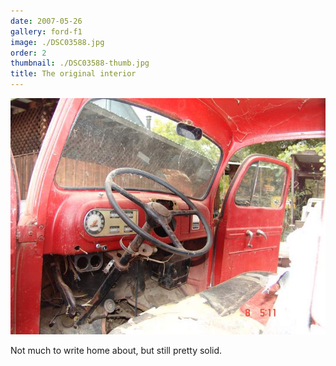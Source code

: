 ```yaml
---
date: 2007-05-26
gallery: ford-f1
image: ./DSC03588.jpg
order: 2
thumbnail: ./DSC03588-thumb.jpg
title: The original interior
---
```


![The original interior](./DSC03588.jpg)

Not much to write home about, but still pretty solid.